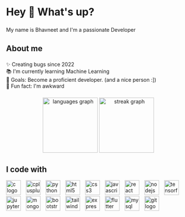 <h1 align="left">Hey 👋 What's up?</h1>

###

<p align="left">My name is Bhavneet and I'm a passionate Developer</p>

###

<h2 align="left">About me</h2>

###

<p align="left">✨ Creating bugs since 2022<br>📚 I'm currently learning Machine Learning<br>🎯 Goals: Become a proficient developer. (and a nice person :])<br>🎲 Fun fact: I'm awkward</p>

###

<div align="center">
  <img src="https://github-readme-stats.vercel.app/api/top-langs?username=Bhavneettt&locale=en&hide_title=false&layout=compact&card_width=320&langs_count=5&theme=dracula&hide_border=false&order=2" height="150" alt="languages graph"  />
  <img src="https://streak-stats.demolab.com?user=Bhavneettt&locale=en&mode=daily&theme=dracula&hide_border=false&border_radius=5&order=3" height="150" alt="streak graph"  />
</div>

###

<h2 align="left">I code with</h2>

<div align="left">
  <img src="https://cdn.jsdelivr.net/gh/devicons/devicon/icons/c/c-original.svg" height="40" width="40" alt="c logo" style="margin-right:10px;" />
  <img src="https://cdn.jsdelivr.net/gh/devicons/devicon/icons/cplusplus/cplusplus-original.svg" height="40" width="40" alt="cplusplus logo" style="margin-right:10px;" />
  <img src="https://cdn.jsdelivr.net/gh/devicons/devicon/icons/python/python-original.svg" height="40" width="40" alt="python logo" style="margin-right:10px;" />
  <img src="https://cdn.jsdelivr.net/gh/devicons/devicon/icons/html5/html5-original.svg" height="40" width="40" alt="html5 logo" style="margin-right:10px;" />
  <img src="https://cdn.jsdelivr.net/gh/devicons/devicon/icons/css3/css3-original.svg" height="40" width="40" alt="css3 logo" style="margin-right:10px;" />
  <img src="https://cdn.jsdelivr.net/gh/devicons/devicon/icons/javascript/javascript-original.svg" height="40" width="40" alt="javascript logo" style="margin-right:10px;" />
  <img src="https://cdn.jsdelivr.net/gh/devicons/devicon/icons/react/react-original.svg" height="40" width="40" alt="react logo" style="margin-right:10px;" />
  <img src="https://cdn.jsdelivr.net/gh/devicons/devicon/icons/nodejs/nodejs-original.svg" height="40" width="40" alt="nodejs logo" style="margin-right:10px;" />
  <img src="https://cdn.jsdelivr.net/gh/devicons/devicon/icons/tensorflow/tensorflow-original.svg" height="40" width="40" alt="tensorflow logo" style="margin-right:10px;" />
  <img src="https://cdn.jsdelivr.net/gh/devicons/devicon/icons/jupyter/jupyter-original.svg" height="40" width="40" alt="jupyter logo" style="margin-right:10px;" />
  <img src="https://cdn.jsdelivr.net/gh/devicons/devicon/icons/mongodb/mongodb-original.svg" height="40" width="40" alt="mongodb logo" style="margin-right:10px;" />
  <img src="https://cdn.jsdelivr.net/gh/devicons/devicon/icons/bootstrap/bootstrap-original.svg" height="40" width="40" alt="bootstrap logo" style="margin-right:10px;" />
  <img src="https://cdn.jsdelivr.net/gh/devicons/devicon/icons/tailwindcss/tailwindcss-original-wordmark.svg" height="40" width="40" alt="tailwindcss logo" style="margin-right:10px;" />
  <img src="https://cdn.jsdelivr.net/gh/devicons/devicon/icons/express/express-original.svg" height="40" width="40" alt="express logo" style="margin-right:10px;" />
  <img src="https://cdn.jsdelivr.net/gh/devicons/devicon/icons/flutter/flutter-original.svg" height="40" width="40" alt="flutter logo" style="margin-right:10px;" />
  <img src="https://cdn.jsdelivr.net/gh/devicons/devicon/icons/mysql/mysql-original.svg" height="40" width="40" alt="mysql logo" style="margin-right:10px;" />
  <img src="https://cdn.jsdelivr.net/gh/devicons/devicon/icons/git/git-original.svg" height="40" width="40" alt="git logo" style="margin-right:10px;" />
</div>


###
